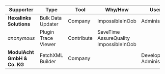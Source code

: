 Supporter|Type|Tool|Why/How|Users|Month
---|---|---|---|---|---
**Hexalinks Solutions** | Bulk Data Updater | Company | ImpossibleInOob | Administrator | 2025-01
_anonymous_ | Plugin Trace Viewer | Contribute | SaveTime<br/>AssureQuality<br/>ImpossibleInOob |  | 2025-01
**ModulAcht GmbH & Co. KG** | FetchXML Builder | Company |  | Developer<br/>Administrator | 2024-11
